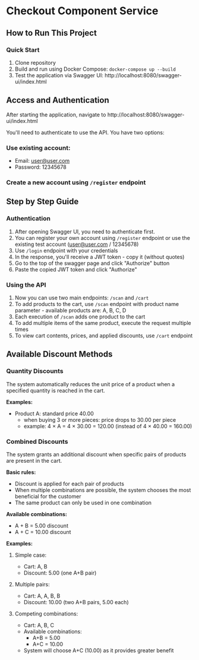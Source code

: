 # Checkout Component Service

## How to Run This Project

### Quick Start
1. Clone repository
2. Build and run using Docker Compose:
   `docker-compose up --build`
3. Test the application via Swagger UI: http://localhost:8080/swagger-ui/index.html

## Access and Authentication

After starting the application, navigate to http://localhost:8080/swagger-ui/index.html

You'll need to authenticate to use the API. You have two options:

### Use existing account:
- Email: user@user.com
- Password: 12345678

### Create a new account using `/register` endpoint

## Step by Step Guide

### Authentication
1. After opening Swagger UI, you need to authenticate first.
2. You can register your own account using `/register` endpoint or use the existing test account (user@user.com / 12345678)
3. Use `/login` endpoint with your credentials
4. In the response, you'll receive a JWT token - copy it (without quotes)
5. Go to the top of the swagger page and click "Authorize" button
6. Paste the copied JWT token and click "Authorize"

### Using the API
1. Now you can use two main endpoints: `/scan` and `/cart`
2. To add products to the cart, use `/scan` endpoint with product name parameter - available products are: A, B, C, D
3. Each execution of `/scan` adds one product to the cart
4. To add multiple items of the same product, execute the request multiple times
5. To view cart contents, prices, and applied discounts, use `/cart` endpoint

## Available Discount Methods

### Quantity Discounts
The system automatically reduces the unit price of a product when a specified quantity is reached in the cart.

**Examples:**
- Product A: standard price 40.00
  - when buying 3 or more pieces: price drops to 30.00 per piece
  - example: 4 × A = 4 × 30.00 = 120.00 (instead of 4 × 40.00 = 160.00)

### Combined Discounts
The system grants an additional discount when specific pairs of products are present in the cart.

**Basic rules:**
- Discount is applied for each pair of products
- When multiple combinations are possible, the system chooses the most beneficial for the customer
- The same product can only be used in one combination

**Available combinations:**
- A + B = 5.00 discount
- A + C = 10.00 discount

**Examples:**

1. Simple case:
   - Cart: A, B
   - Discount: 5.00 (one A+B pair)

2. Multiple pairs:
   - Cart: A, A, B, B
   - Discount: 10.00 (two A+B pairs, 5.00 each)

3. Competing combinations:
   - Cart: A, B, C
   - Available combinations:
     - A+B = 5.00
     - A+C = 10.00
   - System will choose A+C (10.00) as it provides greater benefit
